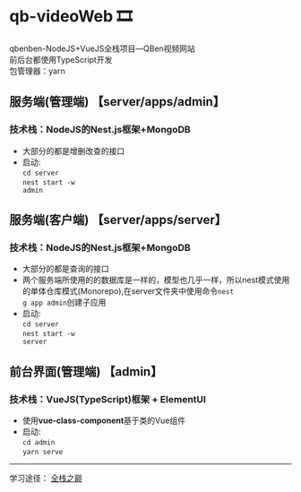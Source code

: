 # qb-videoWeb 🎞
qbenben-NodeJS+VueJS全栈项目—QBen视频网站<br>
前后台都使用TypeScript开发<br>
包管理器：yarn<br>

## 服务端(管理端) 【server/apps/admin】
### 技术栈：NodeJS的Nest.js框架+MongoDB

- 大部分的都是增删改查的接口 
- 启动:<br>
<code>cd server</code><br>
<code>nest start -w admin</code><br>

## 服务端(客户端) 【server/apps/server】
### 技术栈：NodeJS的Nest.js框架+MongoDB

- 大部分的都是查询的接口 
- 两个服务端所使用的的数据库是一样的，模型也几乎一样，所以nest模式使用的单体仓库模式(Monorepo),在server文件夹中使用命令<code>nest g app admin</code>创建子应用
- 启动:<br>
<code>cd server</code><br>
<code>nest start -w server</code><br>



## 前台界面(管理端) 【admin】
### 技术栈：VueJS(TypeScript)框架 + ElementUI
- 使用<b>vue-class-component</b>基于类的Vue组件
- 启动:<br>
<code>cd admin</code><br>
<code>yarn serve</code><br>


---
学习途径： [全栈之巅](https://www.bilibili.com/video/av73070499)
